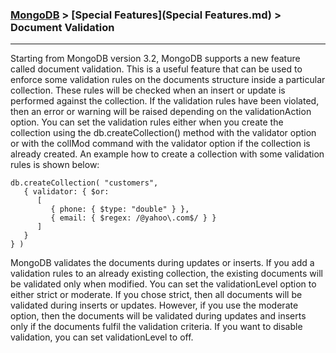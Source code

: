 
### [MongoDB](../MongoDB.md) > [Special Features](Special Features.md) > Document Validation
___

Starting from MongoDB version 3.2, MongoDB supports a new feature called document validation. This is a useful feature that can be used to enforce some validation rules on the documents structure inside a particular collection. These rules will be checked when an insert or update is performed against the collection. If the validation rules have been violated, then an error or warning will be raised depending on the validationAction option. You can set the validation rules either when you create the collection using the db.createCollection() method with the validator option or with the collMod command with the validator option if the collection is already created. An example how to create a collection with some validation rules is shown below:

````
db.createCollection( "customers",
   { validator: { $or:
      [
         { phone: { $type: "double" } },
         { email: { $regex: /@yahoo\.com$/ } }
      ]
   }
} )
````

MongoDB validates the documents during updates or inserts. If you add a validation rules to an already existing collection, the existing documents will be validated only when modified. You can set the validationLevel option to either strict or moderate. If you chose strict, then all documents will be validated during inserts or updates. However, if you use the moderate option, then the documents will be validated during updates and inserts only if the documents fulfil the validation criteria.  If you want to disable validation, you can set validationLevel to off.


